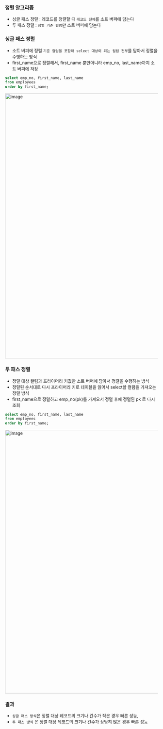 ### 정렬 알고리즘

- 싱글 패스 정렬 : 레코드를 정렬할 때 `레코드 전체`를 소트 버퍼에 담는다
- 투 패스 정렬 : `정렬 기준 컬럼`만 소트 버퍼에 담는다

### 싱글 패스 정렬

- 소트 버퍼에 정렬 `기준 컬럼을 포함해 select 대상이 되는 컬럼 전부`를 담아서 정렬을 수행하는 방식
- first_name으로 정렬해서, first_name 뿐만아니라 emp_no, last_name까지 소트 버퍼에 저장

```sql
select emp_no, first_name, last_name
from employees
order by first_name;
```

<img width="874" alt="image" src="https://user-images.githubusercontent.com/76584547/173181943-8b964fc0-bfea-4bfa-9e2e-2de849b1e807.png">

### 투 패스 정렬

- 정렬 대상 컬럼과 프라이머리 키값만 소트 버퍼에 담아서 정렬을 수행하는 방식
- 정렬된 순서대로 다시 프라이머리 키로 테이블을 읽어서 select할 컬럼을 가져오는 정렬 방식
- first_name으로 정렬하고 emp_no(pk)를 가져오서 정렬 후에 정렬된 pk 로 다시 조회

```sql
select emp_no, first_name, last_name
from employees
order by first_name;
```

<img width="869" alt="image" src="https://user-images.githubusercontent.com/76584547/173181953-98f618f3-be62-47f6-8b39-fc491f708d45.png">

### 결과

- `싱글 패스 방식`은 정렬 대상 레코드의 크기나 건수가 작은 경우 빠른 성능,
- `투 패스 방식` 은 정렬 대상 레코드의 크기나 건수가 상당히 많은 경우 빠른 성능
